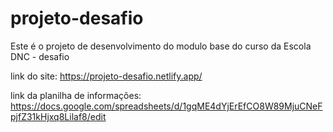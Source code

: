 # projeto-desafio
Este é o projeto de desenvolvimento do modulo base do curso da Escola DNC - desafio

link do site: https://projeto-desafio.netlify.app/

link da planilha de informações: https://docs.google.com/spreadsheets/d/1gqME4dYjErEfCO8W89MjuCNeFpjfZ31kHjxq8Lilaf8/edit
